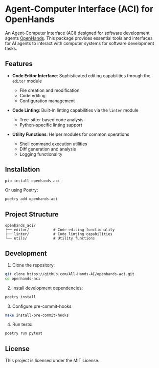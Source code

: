 # Agent-Computer Interface (ACI) for OpenHands

An Agent-Computer Interface (ACI) designed for software development agents [OpenHands](https://github.com/All-Hands-AI/OpenHands). This package provides essential tools and interfaces for AI agents to interact with computer systems for software development tasks.

## Features

- **Code Editor Interface**: Sophisticated editing capabilities through the `editor` module
  - File creation and modification
  - Code editing
  - Configuration management

- **Code Linting**: Built-in linting capabilities via the `linter` module
  - Tree-sitter based code analysis
  - Python-specific linting support

- **Utility Functions**: Helper modules for common operations
  - Shell command execution utilities
  - Diff generation and analysis
  - Logging functionality

## Installation

```bash
pip install openhands-aci
```

Or using Poetry:

```bash
poetry add openhands-aci
```

## Project Structure

```
openhands_aci/
├── editor/           # Code editing functionality
├── linter/           # Code linting capabilities
└── utils/            # Utility functions
```

## Development

1. Clone the repository:
```bash
git clone https://github.com/All-Hands-AI/openhands-aci.git
cd openhands-aci
```

2. Install development dependencies:
```bash
poetry install
```

3. Configure pre-commit-hooks
```bash
make install-pre-commit-hooks
```

4. Run tests:
```bash
poetry run pytest
```

## License

This project is licensed under the MIT License.
